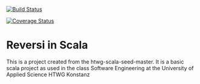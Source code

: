 [![Build Status](https://travis-ci.org/Gabri312/htwg.wt.reversi.svg?branch=master)](https://travis-ci.org/Gabri312/htwg.wt.reversi)

[![Coverage Status](https://coveralls.io/repos/github/Gabri312/htwg.wt.reversi/badge.svg?branch=master)](https://coveralls.io/github/Gabri312/htwg.wt.reversi?branch=master)

Reversi in Scala
=========================

This is a project created from the htwg-scala-seed-master. It is a basic scala project as used in the
class Software Engineering at the University of Applied Science HTWG Konstanz

